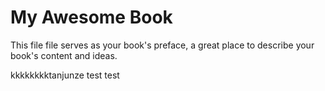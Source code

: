 # My Awesome Book

This file file serves as your book's preface, a great place to describe your book's content and ideas.

kkkkkkkktanjunze  test test

